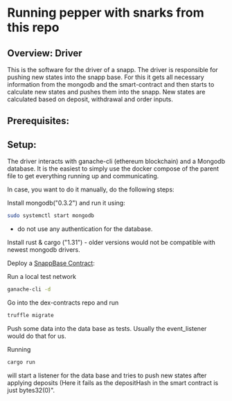 # Running pepper with snarks from this repo

## Overview: Driver

This is the software for the driver of a snapp. The driver is responsible for pushing new states into the snapp base. For this it gets all necessary information from the mongodb and the smart-contract and then starts to calculate new states and pushes them into the snapp. New states are calculated based on deposit, withdrawal and order inputs. 

## Prerequisites:

## Setup:

The driver interacts with ganache-cli (ethereum blockchain) and a Mongodb database. It is the easiest to simply use the docker compose of the parent file to get everything running up and communicating. 

In case, you want to do it manually, do the following steps:

Install mongodb("0.3.2") and run it using:

```sh
sudo systemctl start mongodb

``` 
- do not use any authentication for the database.


Install rust & cargo ("1.31") - older versions would not be compatible with newest mongodb drivers.


Deploy a [SnappBase Contract](https://github.com/gnosis/dex-contracts):

Run a local test network
```bash
ganache-cli -d
```

Go into the dex-contracts repo and run
```bash
truffle migrate 
```

Push some data into the data base as tests. Usually the event_listener would do that for us.

Running 

```sh
cargo run 

```
will start a listener for the data base and tries to push new states after applying deposits (Here it fails as the depositHash in the smart contract is just bytes32(0)".

